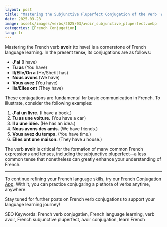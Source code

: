 ```yaml
---
layout: post
title: "Mastering the Subjunctive Pluperfect Conjugation of the Verb 'Avoir'"
date: 2025-03-28
image: assets/images/verbs/2025/03/avoir_subjunctive_pluperfect.webp
categories: [French Conjugation]
lang: fr
---
```


Mastering the French verb **avoir** (to have) is a cornerstone of French language learning. In the present tense, its conjugations are as follows:

- **J'ai** (I have)
- **Tu as** (You have)
- **Il/Elle/On a** (He/She/It has)
- **Nous avons** (We have)
- **Vous avez** (You have)
- **Ils/Elles ont** (They have)

These conjugations are fundamental for basic communication in French. To illustrate, consider the following examples:

1. **J'ai un livre.** (I have a book.)
2. **Tu as une voiture.** (You have a car.)
3. **Il a une idée.** (He has an idea.)
4. **Nous avons des amis.** (We have friends.)
5. **Vous avez du temps.** (You have time.)
6. **Elles ont une maison.** (They have a house.)

The verb **avoir** is critical for the formation of many common French expressions and tenses, including the subjunctive pluperfect—a less common tense that nonetheless can greatly enhance your understanding of French.

---

To continue refining your French language skills, try our [French Conjugation App]({{site.appStore.url}}). With it, you can practice conjugating a plethora of verbs anytime, anywhere.

Stay tuned for further posts on French verb conjugations to support your language learning journey!

SEO Keywords: French verb conjugation, French language learning, verb avoir, French subjunctive pluperfect, avoir conjugation, learn French